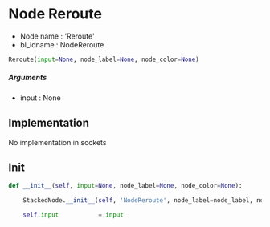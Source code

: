 # Node Reroute

- Node name : 'Reroute'
- bl_idname : NodeReroute


``` python
Reroute(input=None, node_label=None, node_color=None)
```
##### Arguments

- input : None

## Implementation

No implementation in sockets

## Init

``` python
def __init__(self, input=None, node_label=None, node_color=None):

    StackedNode.__init__(self, 'NodeReroute', node_label=node_label, node_color=node_color)

    self.input           = input
```
